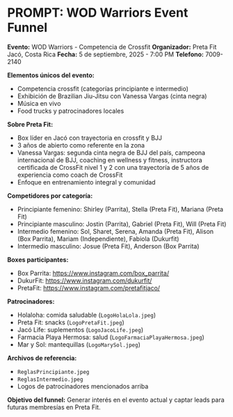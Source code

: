 # PROMPT: WOD Warriors Event Funnel

**Evento:** WOD Warriors - Competencia de Crossfit
**Organizador:** Preta Fit Jacó, Costa Rica
**Fecha:** 5 de septiembre, 2025 - 7:00 PM
**Telefono:** 7009-2140

**Elementos únicos del evento:**

- Competencia crossfit (categorías principiante e intermedio)
- Exhibición de Brazilian Jiu-Jitsu con Vanessa Vargas (cinta negra)
- Música en vivo
- Food trucks y patrocinadores locales

**Sobre Preta Fit:**

- Box líder en Jacó con trayectoria en crossfit y BJJ
- 3 años de abierto como referente en la zona
- Vanessa Vargas: segunda cinta negra de BJJ del país, campeona internacional de BJJ, coaching en wellness y fitness, instructora certificada de CrossFit nivel 1 y 2 con una trayectoría de 5 años de experiencia como coach de CrossFit
- Enfoque en entrenamiento integral y comunidad

**Competidores por categoría:**

- Principiante femenino: Shirley (Parrita), Stella (Preta Fit), Mariana (Preta Fit)
- Principiante masculino: Jostin (Parrita), Gabriel (Preta Fit), Will (Preta Fit)
- Intermedio femenino: Sol, Sharet, Serena, Amanda (Preta Fit), Alison (Box Parrita), Mariam (Independiente), Fabiola (Dukurfit)
- Intermedio masculino: Josue (Preta Fit), Anderson (Box Parrita)

**Boxes participantes:**

- Box Parrita: https://www.instagram.com/box_parrita/
- DukurFit: https://www.instagram.com/dukurfit/
- PretaFit: https://www.instagram.com/pretafitjaco/

**Patrocinadores:**

- Holaloha: comida saludable (`LogoHolaLola.jpeg`)
- Preta Fit: snacks (`LogoPretaFit.jpeg`)
- Jacó Life: suplementos (`LogoJacoLife.jpeg`)
- Farmacia Playa Hermosa: salud (`LogoFarmaciaPlayaHermosa.jpeg`)
- Mar y Sol: mantequillas (`LogoMarySol.jpeg`)

**Archivos de referencia:**

- `ReglasPrincipiante.jpeg`
- `ReglasIntermedio.jpeg`
- Logos de patrocinadores mencionados arriba

**Objetivo del funnel:**
Generar interés en el evento actual y captar leads para futuras membresías en Preta Fit.
